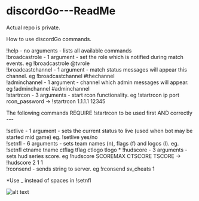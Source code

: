 # discordGo---ReadMe

Actual repo is private.

How to use discordGo commands.

!help - no arguments - lists all available commands  
!broadcastrole - 1 argument - set the role which is notified during match events. eg !broadcastrole @tvrole  
!broadcastchannel - 1 argument - match status messages will appear this channel. eg !broadcastchannel #thechannel  
!adminchannel - 1 argument - channel which admin messages will appear. eg !adminchannel #adminchannel  
!startrcon - 3 arguments - start rcon functionality. eg !startrcon ip port rcon_password -> !startrcon 1.1.1.1 12345  

The following commands REQUIRE !startrcon to be used first AND correctly ---

!setlive - 1 argument - sets the current status to live (used when bot may be started mid game) eg. !setlive yes/no  
!setnfl - 6 arguments - sets team names (n), flags (f) and logos (l). eg. !setnfl ctname tname ctflag tflag ctlogo tlogo *
!hudscore - 3 arguments - sets hud series score. eg !hudscore SCOREMAX CTSCORE TSCORE -> !hudscore 2 1 1  
!rconsend - sends string to server. eg !rconsend sv_cheats 1


*Use _ instead of spaces in !setnfl


![alt text](https://cdn.discordapp.com/attachments/546946476836782090/546955027210829825/no_backround.png)
